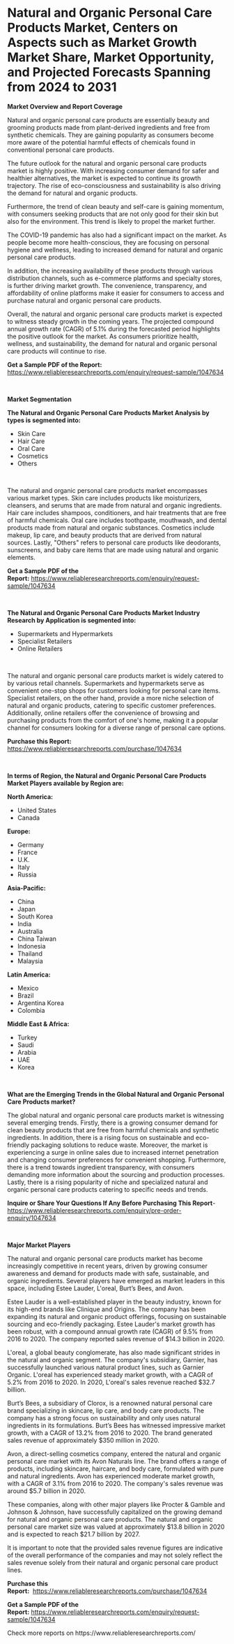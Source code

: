 <p><h1>Natural and Organic Personal Care Products Market, Centers on Aspects such as Market Growth Market Share, Market Opportunity, and Projected Forecasts Spanning from 2024 to 2031</h1></p><p><strong>Market Overview and Report Coverage</strong></p>
<p><p>Natural and organic personal care products are essentially beauty and grooming products made from plant-derived ingredients and free from synthetic chemicals. They are gaining popularity as consumers become more aware of the potential harmful effects of chemicals found in conventional personal care products.</p><p>The future outlook for the natural and organic personal care products market is highly positive. With increasing consumer demand for safer and healthier alternatives, the market is expected to continue its growth trajectory. The rise of eco-consciousness and sustainability is also driving the demand for natural and organic products.</p><p>Furthermore, the trend of clean beauty and self-care is gaining momentum, with consumers seeking products that are not only good for their skin but also for the environment. This trend is likely to propel the market further.</p><p>The COVID-19 pandemic has also had a significant impact on the market. As people become more health-conscious, they are focusing on personal hygiene and wellness, leading to increased demand for natural and organic personal care products.</p><p>In addition, the increasing availability of these products through various distribution channels, such as e-commerce platforms and specialty stores, is further driving market growth. The convenience, transparency, and affordability of online platforms make it easier for consumers to access and purchase natural and organic personal care products.</p><p>Overall, the natural and organic personal care products market is expected to witness steady growth in the coming years. The projected compound annual growth rate (CAGR) of 5.1% during the forecasted period highlights the positive outlook for the market. As consumers prioritize health, wellness, and sustainability, the demand for natural and organic personal care products will continue to rise.</p></p>
<p><strong>Get a Sample PDF of the Report:</strong> <a href="https://www.reliableresearchreports.com/enquiry/request-sample/1047634">https://www.reliableresearchreports.com/enquiry/request-sample/1047634</a></p>
<p>&nbsp;</p>
<p><strong>Market Segmentation</strong></p>
<p><strong>The Natural and Organic Personal Care Products Market Analysis by types is segmented into:</strong></p>
<p><ul><li>Skin Care</li><li>Hair Care</li><li>Oral Care</li><li>Cosmetics</li><li>Others</li></ul></p>
<p>&nbsp;</p>
<p><p>The natural and organic personal care products market encompasses various market types. Skin care includes products like moisturizers, cleansers, and serums that are made from natural and organic ingredients. Hair care includes shampoos, conditioners, and hair treatments that are free of harmful chemicals. Oral care includes toothpaste, mouthwash, and dental products made from natural and organic substances. Cosmetics include makeup, lip care, and beauty products that are derived from natural sources. Lastly, "Others" refers to personal care products like deodorants, sunscreens, and baby care items that are made using natural and organic elements.</p></p>
<p><strong>Get a Sample PDF of the Report:</strong>&nbsp;<a href="https://www.reliableresearchreports.com/enquiry/request-sample/1047634">https://www.reliableresearchreports.com/enquiry/request-sample/1047634</a></p>
<p>&nbsp;</p>
<p><strong>The Natural and Organic Personal Care Products Market Industry Research by Application is segmented into:</strong></p>
<p><ul><li>Supermarkets and Hypermarkets</li><li>Specialist Retailers</li><li>Online Retailers</li></ul></p>
<p>&nbsp;</p>
<p><p>The natural and organic personal care products market is widely catered to by various retail channels. Supermarkets and hypermarkets serve as convenient one-stop shops for customers looking for personal care items. Specialist retailers, on the other hand, provide a more niche selection of natural and organic products, catering to specific customer preferences. Additionally, online retailers offer the convenience of browsing and purchasing products from the comfort of one's home, making it a popular channel for consumers looking for a diverse range of personal care options.</p></p>
<p><strong>Purchase this Report:</strong>&nbsp; <a href="https://www.reliableresearchreports.com/purchase/1047634">https://www.reliableresearchreports.com/purchase/1047634</a></p>
<p>&nbsp;</p>
<p><strong>In terms of Region, the Natural and Organic Personal Care Products Market Players available by Region are:</strong></p>
<p>
    <p> <strong> North America: </strong>
        <ul>
            <li>United States</li>
            <li>Canada</li>
        </ul>
        </p> 
    <p> <strong> Europe: </strong>
        <ul>
            <li>Germany</li>
            <li>France</li>
            <li>U.K.</li>
            <li>Italy</li>
            <li>Russia</li>
        </ul>
        </p> 
    <p> <strong> Asia-Pacific: </strong>
        <ul>
            <li>China</li>
            <li>Japan</li>
            <li>South Korea</li>
            <li>India</li>
            <li>Australia</li>
            <li>China Taiwan</li>
            <li>Indonesia</li>
            <li>Thailand</li>
            <li>Malaysia</li>
        </ul>
        </p> 
    <p> <strong> Latin America: </strong>
        <ul>
            <li>Mexico</li>
            <li>Brazil</li>
            <li>Argentina Korea</li>
            <li>Colombia</li>
        </ul>
        </p> 
    <p> <strong> Middle East & Africa: </strong>
        <ul>
            <li>Turkey</li>
            <li>Saudi</li>
            <li>Arabia</li>
            <li>UAE</li>
            <li>Korea</li>
        </ul>
    </p>
    </p>
<p>&nbsp;</p>
<p><strong>What are the Emerging Trends in the Global Natural and Organic Personal Care Products market?</strong></p>
<p><p>The global natural and organic personal care products market is witnessing several emerging trends. Firstly, there is a growing consumer demand for clean beauty products that are free from harmful chemicals and synthetic ingredients. In addition, there is a rising focus on sustainable and eco-friendly packaging solutions to reduce waste. Moreover, the market is experiencing a surge in online sales due to increased internet penetration and changing consumer preferences for convenient shopping. Furthermore, there is a trend towards ingredient transparency, with consumers demanding more information about the sourcing and production processes. Lastly, there is a rising popularity of niche and specialized natural and organic personal care products catering to specific needs and trends.</p></p>
<p><strong>Inquire or Share Your Questions If Any Before Purchasing This Report</strong>- <a href="https://www.reliableresearchreports.com/enquiry/pre-order-enquiry/1047634">https://www.reliableresearchreports.com/enquiry/pre-order-enquiry/1047634</a></p>
<p>&nbsp;</p>
<p><strong>Major Market Players</strong></p>
<p><p>The natural and organic personal care products market has become increasingly competitive in recent years, driven by growing consumer awareness and demand for products made with safe, sustainable, and organic ingredients. Several players have emerged as market leaders in this space, including Estee Lauder, L'oreal, Burt’s Bees, and Avon. </p><p>Estee Lauder is a well-established player in the beauty industry, known for its high-end brands like Clinique and Origins. The company has been expanding its natural and organic product offerings, focusing on sustainable sourcing and eco-friendly packaging. Estee Lauder's market growth has been robust, with a compound annual growth rate (CAGR) of 9.5% from 2016 to 2020. The company reported sales revenue of $14.3 billion in 2020.</p><p>L'oreal, a global beauty conglomerate, has also made significant strides in the natural and organic segment. The company's subsidiary, Garnier, has successfully launched various natural product lines, such as Garnier Organic. L'oreal has experienced steady market growth, with a CAGR of 5.2% from 2016 to 2020. In 2020, L'oreal's sales revenue reached $32.7 billion.</p><p>Burt’s Bees, a subsidiary of Clorox, is a renowned natural personal care brand specializing in skincare, lip care, and body care products. The company has a strong focus on sustainability and only uses natural ingredients in its formulations. Burt’s Bees has witnessed impressive market growth, with a CAGR of 13.2% from 2016 to 2020. The brand generated sales revenue of approximately $350 million in 2020.</p><p>Avon, a direct-selling cosmetics company, entered the natural and organic personal care market with its Avon Naturals line. The brand offers a range of products, including skincare, haircare, and body care, formulated with pure and natural ingredients. Avon has experienced moderate market growth, with a CAGR of 3.1% from 2016 to 2020. The company's sales revenue was around $5.7 billion in 2020.</p><p>These companies, along with other major players like Procter & Gamble and Johnson & Johnson, have successfully capitalized on the growing demand for natural and organic personal care products. The natural and organic personal care market size was valued at approximately $13.8 billion in 2020 and is expected to reach $21.7 billion by 2027.</p><p>It is important to note that the provided sales revenue figures are indicative of the overall performance of the companies and may not solely reflect the sales revenue solely from their natural and organic personal care product lines.</p></p>
<p><strong>Purchase this Report:</strong>&nbsp;&nbsp;<a href="https://www.reliableresearchreports.com/purchase/1047634">https://www.reliableresearchreports.com/purchase/1047634</a></p>
<p></p>
<p><strong>Get a Sample PDF of the Report:</strong>&nbsp;<a href="https://www.reliableresearchreports.com/enquiry/request-sample/1047634">https://www.reliableresearchreports.com/enquiry/request-sample/1047634</a></p>
<p>Check more reports on https://www.reliableresearchreports.com/</p>
